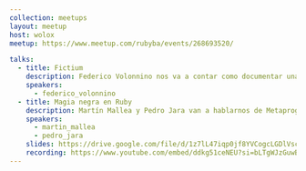 ```yaml
---
collection: meetups
layout: meetup
host: wolox
meetup: https://www.meetup.com/rubyba/events/268693520/

talks:
  - title: Fictium
    description: Federico Volonnino nos va a contar como documentar una API de manera sencilla, gracias a la gema 'fictium'
    speakers:
      - federico_volonnino
  - title: Magia negra en Ruby
    description: Martín Mallea y Pedro Jara van a hablarnos de Metaprogramación, monkey patching y otros hechizos.
    speakers:
      - martin_mallea
      - pedro_jara
    slides: https://drive.google.com/file/d/1z7lL47iqp0jf8YVCogcLGDlVscfFQF3W/preview
    recording: https://www.youtube.com/embed/ddkg51ceNEU?si=bLTgWJzGuwB-mwz3
---
```


